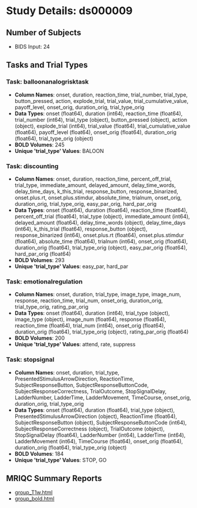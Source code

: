 # Study Details: ds000009

## Number of Subjects
- BIDS Input: 24

## Tasks and Trial Types
### Task: balloonanalogrisktask
- **Column Names**: onset, duration, reaction_time, trial_number, trial_type, button_pressed, action, explode_trial, trial_value, trial_cumulative_value, payoff_level, onset_orig, duration_orig, trial_type_orig
- **Data Types**: onset (float64), duration (int64), reaction_time (float64), trial_number (int64), trial_type (object), button_pressed (object), action (object), explode_trial (int64), trial_value (float64), trial_cumulative_value (float64), payoff_level (float64), onset_orig (float64), duration_orig (float64), trial_type_orig (object)
- **BOLD Volumes**: 245
- **Unique 'trial_type' Values**: BALOON

### Task: discounting
- **Column Names**: onset, duration, reaction_time, percent_off_trial, trial_type, immediate_amount, delayed_amount, delay_time_words, delay_time_days, k_this_trial, response_button, response_binarized, onset.plus.rt, onset.plus.stimdur, absolute_time, trialnum, onset_orig, duration_orig, trial_type_orig, easy_par_orig, hard_par_orig
- **Data Types**: onset (float64), duration (float64), reaction_time (float64), percent_off_trial (float64), trial_type (object), immediate_amount (int64), delayed_amount (float64), delay_time_words (object), delay_time_days (int64), k_this_trial (float64), response_button (object), response_binarized (int64), onset.plus.rt (float64), onset.plus.stimdur (float64), absolute_time (float64), trialnum (int64), onset_orig (float64), duration_orig (float64), trial_type_orig (object), easy_par_orig (float64), hard_par_orig (float64)
- **BOLD Volumes**: 293
- **Unique 'trial_type' Values**: easy_par, hard_par

### Task: emotionalregulation
- **Column Names**: onset, duration, trial_type, image_type, image_num, response, reaction_time, trial_num, onset_orig, duration_orig, trial_type_orig, rating_par_orig
- **Data Types**: onset (float64), duration (int64), trial_type (object), image_type (object), image_num (float64), response (float64), reaction_time (float64), trial_num (int64), onset_orig (float64), duration_orig (float64), trial_type_orig (object), rating_par_orig (float64)
- **BOLD Volumes**: 200
- **Unique 'trial_type' Values**: attend, rate, suppress

### Task: stopsignal
- **Column Names**: onset, duration, trial_type, PresentedStimulusArrowDirection, ReactionTime, SubjectResponseButton, SubjectResponseButtonCode, SubjectResponseCorrectness, TrialOutcome, StopSignalDelay, LadderNumber, LadderTime, LadderMovement, TimeCourse, onset_orig, duration_orig, trial_type_orig
- **Data Types**: onset (float64), duration (float64), trial_type (object), PresentedStimulusArrowDirection (object), ReactionTime (float64), SubjectResponseButton (object), SubjectResponseButtonCode (int64), SubjectResponseCorrectness (object), TrialOutcome (object), StopSignalDelay (float64), LadderNumber (int64), LadderTime (int64), LadderMovement (int64), TimeCourse (float64), onset_orig (float64), duration_orig (float64), trial_type_orig (object)
- **BOLD Volumes**: 184
- **Unique 'trial_type' Values**: STOP, GO

## MRIQC Summary Reports
- [group_T1w.html](https://htmlpreview.github.io/?https://github.com/demidenm/openneuro_glmfitlins/blob/main/statsmodel_specs/ds000009/mriqc_summary/group_T1w.html)
- [group_bold.html](https://htmlpreview.github.io/?https://github.com/demidenm/openneuro_glmfitlins/blob/main/statsmodel_specs/ds000009/mriqc_summary/group_bold.html)
